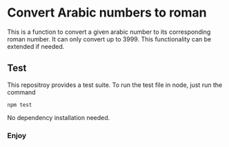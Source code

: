 # Convert Arabic numbers to roman

This is a function to convert a given arabic number to its corresponding roman number. It can only convert up to 3999. This functionality can be extended if needed.

## Test

This repositroy provides a test suite. To run the test file in node, just run the command

```
npm test
```

No dependency installation needed.

### Enjoy
